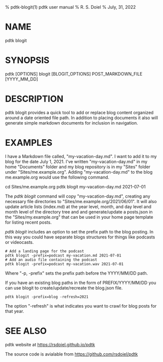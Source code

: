 % pdtk-blogit(1) pdtk user manual
% R. S. Doiel
% July, 31, 2022

# NAME

pdtk blogit

# SYNOPSIS

pdtk [OPTIONS] blogit [BLOGIT_OPTIONS] POST_MARKDOWN_FILE [YYYY_MM_DD]

# DESCRIPTION

pdtk blogit provides a quick tool to add or replace blog content
organized around a date oriented file path. In addition to
placing documents it also will generate simple markdown documents
for inclusion in navigation.

# EXAMPLES

I have a Markdown file called, "my-vacation-day.md". I want to
add it to my blog for the date July 1, 2021.  I've written
"my-vacation-day.md" in my home "Documents" folder and my blog
repository is in my "Sites" folder under "Sites/me.example.org".
Adding "my-vacation-day.md" to the blog me.example.org would
use the following command.

   cd Sites/me.example.org
   pdtk blogit my-vacation-day.md 2021-07-01

The *pdtk blogit* command will copy "my-vacation-day.md",
creating any necessary file directories to 
"Sites/me.example.org/2021/06/01".  It will also update article 
lists (index.md) at the year level, month, and day level and month
level of the directory tree and and generate/update a posts.json
in the "Sites/my.example.org" that can be used in your home page
template for listing recent posts.

*pdtk blogit* includes an option to set the prefix path to
the blog posting.  In this way you could have separate blogs 
structures for things like podcasts or videocasts.

    # Add a landing page for the podcast
    pdtk blogit -prefix=podcast my-vacation.md 2021-07-01
    # Add an audio file containing the podcast
    pdtk blogit -prefix=podcast my-vacation.wav 2021-07-01

Where "-p, -prefix" sets the prefix path before the YYYY/MM/DD path.


If you have an existing blog paths in the form of
PREFIX/YYYY/MM/DD you can use blogit to create/update/recreate
the blog.json file.

    pdtk blogit -prefix=blog -refresh=2021

The option "-refresh" is what indicates you want to crawl
for blog posts for that year.

# SEE ALSO

pdtk website at https://rsdoiel.github.io/pdtk

The source code is avialable from https://github.com/rsdoiel/pdtk


